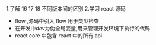 1.了解 16 17 18 不同版本间的区别 2.学习 react 源码

- flow ,源码中引入 flow 用于类型检查
- 在开发中*dev*为伪全局变量,用来管理开发环境下执行的代码
- react core 中包含 react 中的所有 api
